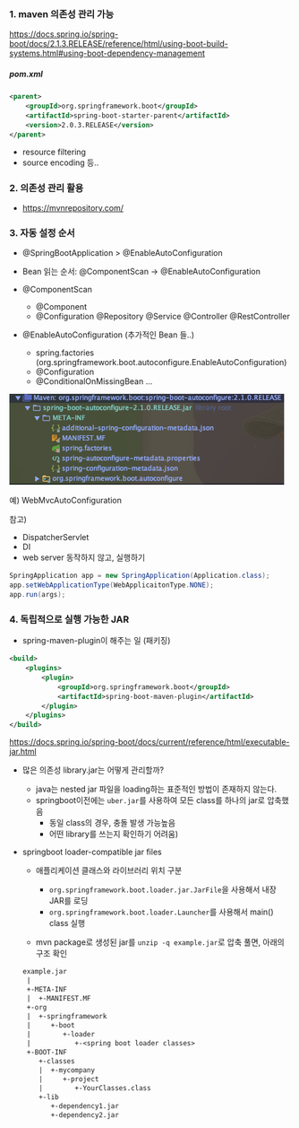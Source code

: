 ### 1. maven 의존성 관리 가능
https://docs.spring.io/spring-boot/docs/2.1.3.RELEASE/reference/html/using-boot-build-systems.html#using-boot-dependency-management

##### pom.xml
```xml
<parent>
    <groupId>org.springframework.boot</groupId>
    <artifactId>spring-boot-starter-parent</artifactId>
    <version>2.0.3.RELEASE</version>
</parent>
```

* resource filtering
* source encoding 등..

### 2. 의존성 관리 활용
* https://mvnrepository.com/

### 3. 자동 설정 순서
* @SpringBootApplication > @EnableAutoConfiguration
* Bean 읽는 순서: @ComponentScan -> @EnableAutoConfiguration

* @ComponentScan
    * @Component
    * @Configuration @Repository @Service @Controller @RestController
    
* @EnableAutoConfiguration (추가적인 Bean 들..) 
    * spring.factories (org.springframework.boot.autoconfigure.EnableAutoConfiguration)
    * @Configuration
    * @ConditionalOnMissingBean ...
    
![meta-file](img/spring.factories.png)

예) WebMvcAutoConfiguration

참고) 
* DispatcherServlet
* DI
* web server 동작하지 않고, 실행하기
```java
SpringApplication app = new SpringApplication(Application.class);
app.setWebApplicationType(WebApplicaitonType.NONE);
app.run(args);
```

### 4. 독립적으로 실행 가능한 JAR
* spring-maven-plugin이 해주는 일 (패키징)
```xml
<build>
    <plugins>
        <plugin>
            <groupId>org.springframework.boot</groupId>
            <artifactId>spring-boot-maven-plugin</artifactId>
        </plugin>
    </plugins>
</build>
```

https://docs.spring.io/spring-boot/docs/current/reference/html/executable-jar.html

* 많은 의존성 library.jar는 어떻게 관리할까?
    * java는 nested jar 파일을 loading하는 표준적인 방법이 존재하지 않는다.
    * springboot이전에는 `uber.jar`를 사용하여 모든 class를 하나의 jar로 압축했음 
        * 동일 class의 경우, 충돌 발생 가능높음
        * 어떤 library를 쓰는지 확인하기 어려움)

* springboot loader-compatible jar files
    * 애플리케이션 클래스와 라이브러리 위치 구분
        * `org.springframework.boot.loader.jar.JarFile`을 사용해서 내장 JAR를 로딩
        * `org.springframework.boot.loader.Launcher`를 사용해서 main() class 실행
        
    * mvn package로 생성된 jar를 `unzip -q example.jar`로 압축 풀면, 아래의 구조 확인
    ```
    example.jar
     |
     +-META-INF
     |  +-MANIFEST.MF
     +-org
     |  +-springframework
     |     +-boot
     |        +-loader
     |           +-<spring boot loader classes>
     +-BOOT-INF
        +-classes
        |  +-mycompany
        |     +-project
        |        +-YourClasses.class
        +-lib
           +-dependency1.jar
           +-dependency2.jar
    ```